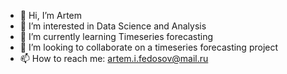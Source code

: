 - 👋 Hi, I’m Artem
- 👀 I’m interested in Data Science and Analysis
- 🌱 I’m currently learning Timeseries forecasting
- 💞️ I’m looking to collaborate on a timeseries forecasting project
- 📫 How to reach me: artem.i.fedosov@mail.ru

<!---
artemedius/artemedius is a ✨ special ✨ repository because its `README.md` (this file) appears on your GitHub profile.
You can click the Preview link to take a look at your changes.
--->
